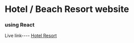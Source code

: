 # Hotel / Beach Resort website

### using React

Live link---- [Hotel Resort](https://hotel-symon.herokuapp.com/)
